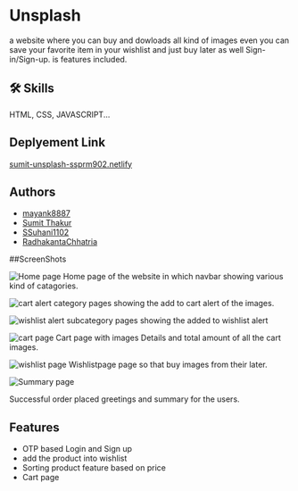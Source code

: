 
# Unsplash
a website where you can buy and dowloads all kind of images even you can save your favorite item in your wishlist and just buy later as well Sign-in/Sign-up.
is features included.

## 🛠 Skills
 HTML, CSS, JAVASCRIPT...

## Deplyement Link

<a href="https://sumit-unsplash-ssprm902.netlify.app/">sumit-unsplash-ssprm902.netlify</a>

## Authors

- [mayank8887](https://www.github.com/mayank8887)
- [Sumit Thakur](https://www.github.com/SamSumit007)
- [SSuhani1102](https://www.github.com/Suhani1102)
- [RadhakantaChhatria](https://www.github.com/RadhakantaChhatria)



##ScreenShots

![Home page](https://i.imgur.com/yy3jvUT.jpg)
 Home page of the website in which navbar showing various kind of catagories. 

![cart alert](https://i.imgur.com/xs83PLd.jpg)
category pages showing the add to cart alert of the images.


![wishlist alert](https://i.imgur.com/mQxMAD8.jpg)
subcategory pages showing the added to wishlist alert

![cart page](https://i.imgur.com/B9DFt29.jpgg)
Cart page with images Details and total amount of all the cart images.

![wishlist page](https://i.imgur.com/Fk4fDtD.jpg)
Wishlistpage page so that buy images from their later.

![Summary page](https://i.imgur.com/jNnAa8g.jpg)

Successful order placed greetings and summary for the users.

## Features
 
- OTP based Login and Sign up
- add the product into wishlist
- Sorting product feature based on price
- Cart page


